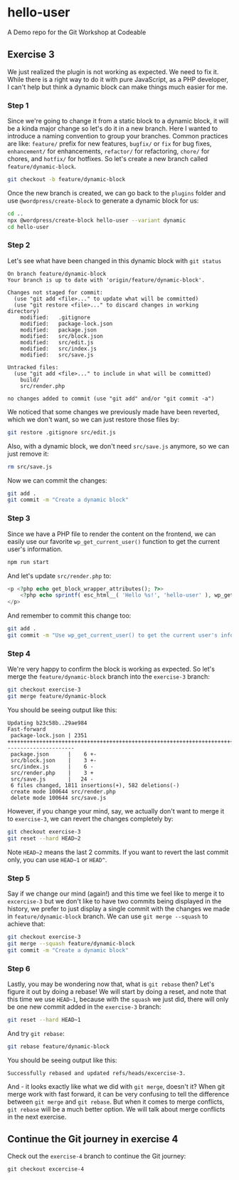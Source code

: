 # hello-user
A Demo repo for the Git Workshop at Codeable

## Exercise 3
We just realized the plugin is not working as expected. We need to fix it. While there is a right way to do it with pure JavaScript, as a PHP developer, I can't help but think a dynamic block can make things much easier for me.

### Step 1
Since we're going to change it from a static block to a dynamic block, it will be a kinda major change so let's do it in a new branch. Here I wanted to introduce a naming convention to group your branches. Common practices are like: `feature/` prefix for new features, `bugfix/` or `fix` for bug fixes, `enhancement/` for enhancements, `refactor/` for refactoring, `chore/` for chores, and `hotfix/` for hotfixes. So let's create a new branch called `feature/dynamic-block`.

```bash
git checkout -b feature/dynamic-block
```

Once the new branch is created, we can go back to the `plugins` folder and use `@wordpress/create-block` to generate a dynamic block for us:

```bash
cd ..
npx @wordpress/create-block hello-user --variant dynamic
cd hello-user
```

### Step 2
Let's see what have been changed in this dynamic block with `git status`
```
On branch feature/dynamic-block
Your branch is up to date with 'origin/feature/dynamic-block'.

Changes not staged for commit:
  (use "git add <file>..." to update what will be committed)
  (use "git restore <file>..." to discard changes in working directory)
	modified:   .gitignore
	modified:   package-lock.json
	modified:   package.json
	modified:   src/block.json
	modified:   src/edit.js
	modified:   src/index.js
	modified:   src/save.js

Untracked files:
  (use "git add <file>..." to include in what will be committed)
	build/
	src/render.php

no changes added to commit (use "git add" and/or "git commit -a")
```
We noticed that some changes we previously made have been reverted, which we don't want, so we can just restore those files by:
```bash
git restore .gitignore src/edit.js
```
Also, with a dynamic block, we don't need `src/save.js` anymore, so we can just remove it:
```bash
rm src/save.js
```
Now we can commit the changes:
```bash
git add .
git commit -m "Create a dynamic block"
```

### Step 3
Since we have a PHP file to render the content on the frontend, we can easily use our favorite `wp_get_current_user()` function to get the current user's information.

```bash
npm run start
```
And let's update `src/render.php` to:
```php
<p <?php echo get_block_wrapper_attributes(); ?>>
	<?php echo sprintf( esc_html__( 'Hello %s!', 'hello-user' ), wp_get_current_user()->display_name ); ?>
</p>
```
And remember to commit this change too:
```bash
git add .
git commit -m "Use wp_get_current_user() to get the current user's information"
```

### Step 4
We're very happy to confirm the block is working as expected. So let's merge the `feature/dynamic-block` branch into the `exercise-3` branch:
```bash
git checkout exercise-3
git merge feature/dynamic-block
```
You should be seeing output like this:
```
Updating b23c58b..29ae984
Fast-forward
 package-lock.json | 2351 +++++++++++++++++++++++++++++++++++++++++++++++++++++++++++++++++++++++----------------------
 package.json      |    6 +-
 src/block.json    |    3 +-
 src/index.js      |    6 -
 src/render.php    |    3 +
 src/save.js       |   24 -
 6 files changed, 1811 insertions(+), 582 deletions(-)
 create mode 100644 src/render.php
 delete mode 100644 src/save.js
```
However, if you change your mind, say, we actually don't want to merge it to `exercise-3`, we can revert the changes completely by:
```bash
git checkout exercise-3
git reset --hard HEAD~2
```
Note `HEAD~2` means the last 2 commits. If you want to revert the last commit only, you can use `HEAD~1` or `HEAD^`.

### Step 5
Say if we change our mind (again!) and this time we feel like to merge it to `excercise-3` but we don't like to have two commits being displayed in the history, we prefer to just display a single commit with the changes we made in `feature/dynamic-block` branch. We can use `git merge --squash` to achieve that:
```bash
git checkout exercise-3
git merge --squash feature/dynamic-block
git commit -m "Create a dynamic block"
```

### Step 6
Lastly, you may be wondering now that, what is `git rebase` then? Let's figure it out by doing a rebase!
We will start by doing a reset, and note that this time we use `HEAD~1`, because with the `squash` we just did, there will only be one new commit added in the `exercise-3` branch:
```bash
git reset --hard HEAD~1
```
And try `git rebase`:
```bash
git rebase feature/dynamic-block
```
You should be seeing output like this:
```
Successfully rebased and updated refs/heads/excercise-3.
```
And - it looks exactly like what we did with `git merge`, doesn't it? When git merge work with fast forward, it can be very confusing to tell the difference between `git merge` and `git rebase`. But when it comes to merge conflicts, `git rebase` will be a much better option. We will talk about merge conflicts in the next exercise.

## Continue the Git journey in exercise 4
Check out the `exercise-4` branch to continue the Git journey:
```shell
git checkout excercise-4
